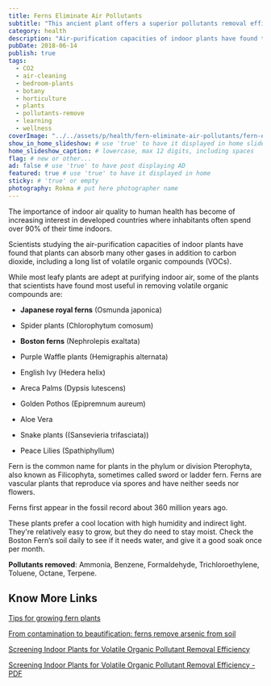 ```yaml
---
title: Ferns Eliminate Air Pollutants
subtitle: "This ancient plant offers a superior pollutants removal efficiency. A must have for an healthy home."
category: health
description: "Air-purification capacities of indoor plants have found that plants can absorb many pollutants, including a long list of volatile organic compounds (VOCs)." # max 160 digits
pubDate: 2018-06-14
publish: true
tags:
  - CO2
  - air-cleaning
  - bedroom-plants
  - botany
  - horticulture
  - plants
  - pollutants-remove
  - learning
  - wellness
coverImage: "../../assets/p/health/fern-eliminate-air-pollutants/fern-eliminate-air-pollutants.jpg"
show_in_home_slideshow: # use 'true' to have it displayed in home slideshow
home_slideshow_caption: # lowercase, max 12 digits, including spaces
flag: # new or other...
ad: false # use 'true' to have post displaying AD
featured: true # use 'true' to have it displayed in home
sticky: # 'true' or empty
photography: Rokma # put here photographer name
---
```


The importance of indoor air quality to human health has become of increasing interest in developed countries where inhabitants often spend over 90% of their time indoors.

Scientists studying the air-purification capacities of indoor plants have found that plants can absorb many other gases in addition to carbon dioxide, including a long list of volatile organic compounds (VOCs).

While most leafy plants are adept at purifying indoor air, some of the plants that scientists have found most useful in removing volatile organic compounds are:

- **Japanese royal ferns** (Osmunda japonica)

- Spider plants (Chlorophytum comosum)

- **Boston ferns** (Nephrolepis exaltata)

- Purple Waffle plants (Hemigraphis alternata)

- English Ivy (Hedera helix)

- Areca Palms (Dypsis lutescens)

- Golden Pothos (Epipremnum aureum)

- Aloe Vera

- Snake plants ((Sansevieria trifasciata))

- Peace Lilies (Spathiphyllum)

Fern is the common name for plants in the phylum or division Pterophyta, also known as Filicophyta, sometimes called sword or ladder fern. Ferns are vascular plants that reproduce via spores and have neither seeds nor flowers.

Ferns first appear in the fossil record about 360 million years ago.

These plants prefer a cool location with high humidity and indirect light. They're relatively easy to grow, but they do need to stay moist. Check the Boston Fern’s soil daily to see if it needs water, and give it a good soak once per month.

**Pollutants removed**: Ammonia, Benzene, Formaldehyde, Trichloroethylene, Toluene, Octane, Terpene.

## Know More Links

[Tips for growing fern plants](https://www.thespruce.com/tips-for-growing-fern-plants-1402823)

[From contamination to beautification: ferns remove arsenic from soil](https://fcit.usf.edu/florida/teacher/science/mod1/resources/fern-student.pdf)

[Screening Indoor Plants for Volatile Organic Pollutant Removal Efficiency](http://hortsci.ashspublications.org/content/44/5/1377.full)

[Screening Indoor Plants for Volatile Organic Pollutant Removal Efficiency - PDF ](https://greenplantsforgreenbuildings.org/wp-content/uploads/2014/09/Screening-Indoor-Plants.pdf)

